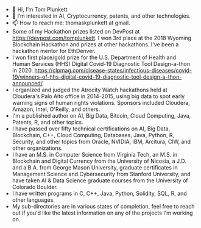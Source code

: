 - 👋 Hi, I’m Tom Plunkett
- 👀 I’m interested in AI, Cryptocurrency, patents, and other technologies.
- 📫 How to reach me: thomaskplunkett at gmail.
- Some of my Hackathon prizes listed on DevPost at https://devpost.com/tomplunkett.  I won 3rd place at the 2018 Wyoming Blockchain Hackathon and prizes at other hackathons.  I've been a hackathon mentor for EthDenver.     
- I won first place/gold prize for the U.S. Department of Health and Human Services (HHS) Digital Covid-19 Diagnostic Tool Design-a-thon in 2020.  https://clpmag.com/disease-states/infectious-diseases/covid-19/winners-of-hhs-digital-covid-19-diagnostic-tool-design-a-thon-announced/
- I organized and judged the Atrocity Watch hackathons held at Cloudera's Palo Alto office in 2014-2015, using big data to spot early warning signs of human rights violations.  Sponsors included Cloudera, Amazon, Intel, O'Reilly, and others.   
- I'm a published author on AI, Big Data, Bitcoin, Cloud Computing, Java, Patents, R, and other topics.
- I have passed over fifty technical certifications on AI, Big Data, Blockchain, C++, Cloud Computing, Databases, Java, Python, R, Security, and other topics from Oracle, NVIDIA, IBM, Arcitura, CIW, and other organizations.
- I have an M.S. in Computer Science from Virginia Tech, an M.S. in Blockchain and Digital Currency from the University of Nicosia, a J.D. and a B.A. from George Mason University, graduate certificates in Management Science and Cybersecurity from Stanford University, and have taken AI & Data Science graduate courses from the University of Colorado Boulder.
- I have written programs in C, C++, Java, Python, Solidity, SQL, R, and other languages.  
- My sub-directories are in various states of completion, feel free to reach out if you'd like the latest information on any of the projects I'm working on.


<!---
tomplunkett/tomplunkett is a ✨ special ✨ repository because its `README.md` (this file) appears on your GitHub profile.
You can click the Preview link to take a look at your changes.
--->
